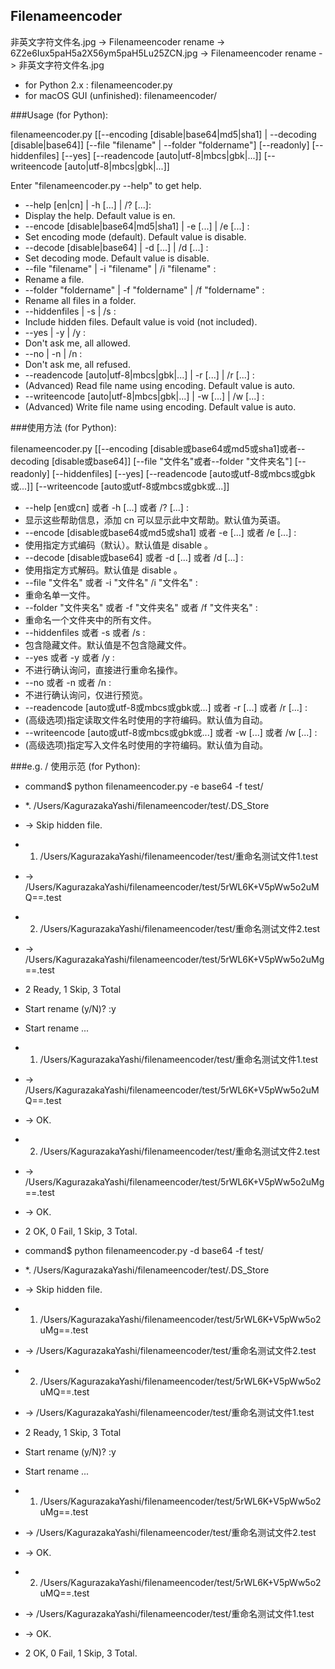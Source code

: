 ## Filenameencoder

非英文字符文件名.jpg -> Filenameencoder rename -> 6Z2e6Iux5paH5a2X56ym5paH5Lu25ZCN.jpg -> Filenameencoder rename -> 非英文字符文件名.jpg

- for Python 2.x : filenameencoder.py
- for macOS GUI (unfinished): filenameencoder/

###Usage (for Python):

filenameencoder.py \[\[--encoding [disable|base64|md5|sha1] | --decoding [disable|base64]] \[--file "filename" | --folder "foldername"] \[--readonly] \[--hiddenfiles] \[--yes] \[--readencode [auto|utf-8|mbcs|gbk|...]] [--writeencode [auto|utf-8|mbcs|gbk|...]]

Enter "filenameencoder.py --help" to get help.

-  --help [en|cn] | -h [...] | /? [...]:
-    Display the help. Default value is en.
-  --encode [disable|base64|md5|sha1] | -e [...] | /e [...] :
-    Set encoding mode (default). Default value is disable.
-  --decode [disable|base64] | -d [...] | /d [...] :
-    Set decoding mode. Default value is disable.
-  --file "filename" | -i "filename" | /i "filename" :
-    Rename a file.
-  --folder "foldername" | -f "foldername" | /f "foldername" :
-    Rename all files in a folder.
-  --hiddenfiles | -s | /s :
-    Include hidden files. Default value is void (not included).
-  --yes | -y | /y :
-    Don't ask me, all allowed.
-  --no | -n | /n :
-    Don't ask me, all refused.
-  --readencode [auto|utf-8|mbcs|gbk|...] | -r [...] | /r [...] :
-    (Advanced) Read file name using encoding. Default value is auto.
-  --writeencode [auto|utf-8|mbcs|gbk|...] | -w [...] | /w [...] :
-    (Advanced) Write file name using encoding. Default value is auto.

###使用方法 (for Python):

filenameencoder.py \[\[--encoding [disable或base64或md5或sha1]或者--decoding [disable或base64]] \[--file "文件名"或者--folder "文件夹名"] \[--readonly] \[--hiddenfiles] \[--yes] \[--readencode [auto或utf-8或mbcs或gbk或...]] [--writeencode [auto或utf-8或mbcs或gbk或...]]

-  --help [en或cn] 或者 -h [...] 或者 /? [...] :
-    显示这些帮助信息，添加 cn 可以显示此中文帮助。默认值为英语。
-  --encode [disable或base64或md5或sha1] 或者 -e [...] 或者 /e [...] :
-    使用指定方式编码（默认）。默认值是 disable 。
-  --decode [disable或base64] 或者 -d [...] 或者 /d [...] :
-    使用指定方式解码。默认值是 disable 。
-  --file "文件名" 或者 -i "文件名" /i "文件名" :
-    重命名单一文件。
-  --folder "文件夹名" 或者 -f "文件夹名" 或者 /f "文件夹名" :
-    重命名一个文件夹中的所有文件。
-  --hiddenfiles 或者 -s 或者 /s :
-    包含隐藏文件。默认值是不包含隐藏文件。
-  --yes 或者 -y 或者 /y :
-    不进行确认询问，直接进行重命名操作。
-  --no 或者 -n 或者 /n :
-    不进行确认询问，仅进行预览。
-  --readencode [auto或utf-8或mbcs或gbk或...] 或者 -r [...] 或者 /r [...] :
-    (高级选项)指定读取文件名时使用的字符编码。默认值为自动。
-  --writeencode [auto或utf-8或mbcs或gbk或...] 或者 -w [...] 或者 /w [...] :
-    (高级选项)指定写入文件名时使用的字符编码。默认值为自动。

###e.g. / 使用示范 (for Python):

- command$ python filenameencoder.py -e base64 -f test/
- *. /Users/KagurazakaYashi/filenameencoder/test/.DS_Store
- -> Skip hidden file.
- 1. /Users/KagurazakaYashi/filenameencoder/test/重命名测试文件1.test
- -> /Users/KagurazakaYashi/filenameencoder/test/5rWL6K+V5pWw5o2uMQ==.test
- 2. /Users/KagurazakaYashi/filenameencoder/test/重命名测试文件2.test
- -> /Users/KagurazakaYashi/filenameencoder/test/5rWL6K+V5pWw5o2uMg==.test
- 2 Ready, 1 Skip, 3 Total
- Start rename (y/N)? :y
- Start rename ...
- 1. /Users/KagurazakaYashi/filenameencoder/test/重命名测试文件1.test
- -> /Users/KagurazakaYashi/filenameencoder/test/5rWL6K+V5pWw5o2uMQ==.test
- -> OK.
- 2. /Users/KagurazakaYashi/filenameencoder/test/重命名测试文件2.test
- -> /Users/KagurazakaYashi/filenameencoder/test/5rWL6K+V5pWw5o2uMg==.test
- -> OK.
- 2 OK, 0 Fail, 1 Skip, 3 Total.


- command$ python filenameencoder.py -d base64 -f test/
- *. /Users/KagurazakaYashi/filenameencoder/test/.DS_Store
- -> Skip hidden file.
- 1. /Users/KagurazakaYashi/filenameencoder/test/5rWL6K+V5pWw5o2uMg==.test
- -> /Users/KagurazakaYashi/filenameencoder/test/重命名测试文件2.test
- 2. /Users/KagurazakaYashi/filenameencoder/test/5rWL6K+V5pWw5o2uMQ==.test
- -> /Users/KagurazakaYashi/filenameencoder/test/重命名测试文件1.test
- 2 Ready, 1 Skip, 3 Total
- Start rename (y/N)? :y
- Start rename ...
- 1. /Users/KagurazakaYashi/filenameencoder/test/5rWL6K+V5pWw5o2uMg==.test
- -> /Users/KagurazakaYashi/filenameencoder/test/重命名测试文件2.test
- -> OK.
- 2. /Users/KagurazakaYashi/filenameencoder/test/5rWL6K+V5pWw5o2uMQ==.test
- -> /Users/KagurazakaYashi/filenameencoder/test/重命名测试文件1.test
- -> OK.
- 2 OK, 0 Fail, 1 Skip, 3 Total.